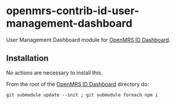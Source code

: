 # openmrs-contrib-id-user-management-dashboard

User Management Dashboard module for [OpenMRS ID Dashboard][1].

## Installation

No actions are necessary to install this.

From the root of the [OpenMRS ID Dashboard][1] directory do:

```
git submodule update --init ; git submodule foreach npm i
```

[1]: https://github.com/openmrs/openmrs-contrib-id
